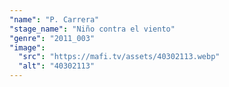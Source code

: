 ```yaml
---
"name": "P. Carrera"
"stage_name": "Niño contra el viento"
"genre": "2011_003"
"image":
  "src": "https://mafi.tv/assets/40302113.webp"
  "alt": "40302113"
---
```

